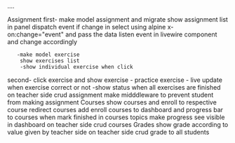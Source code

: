 ....


Assignment 
  first- make model assignment and migrate 
         show assignment list in panel
         dispatch event if change in select using alpine x-on:change="event" and pass the data
         listen event in livewire component and change accordingly

       -make model exercise 
        show exercises list 
        -show individual exercise when click 
  second- click exercise and show exercise 
        - practice exercise 
       - live update when exercise correct or not 
       -show status when all exercises are finished
on teacher side 
     crud assignment 
     make midddleware to prevent student from making assignment
Courses
     show courses and enroll to respective course
     redirect courses 
     add enroll courses to dashboard and progress bar to courses
     when mark finished in courses topics make progress see visible in dashboard
on teacher side 
   crud courses
Grades
   show grade according to value given by teacher side
on teacher side 
   crud grade to all students 
